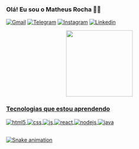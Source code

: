 ### Olá! Eu sou o Matheus Rocha  🙋‍♂️
 
[![Gmail](https://img.shields.io/badge/Gmail-D14836?style=for-the-badge&logo=gmail&logoColor=white)](matheusrocha6321@gmail.com)
[![Telegram](https://img.shields.io/badge/Telegram-2CA5E0?style=for-the-badge&logo=telegram&logoColor=white)](https://t.me/Matheus_Rocha)
[![Instagram](https://img.shields.io/badge/Instagram-E4405F?style=for-the-badge&logo=instagram&logoColor=white)](https://instagram.com/matheusrocha613)
[![Linkedin](https://img.shields.io/badge/LinkedIn-0077B5?style=for-the-badge&logo=linkedin&logoColor=white)](https://www.linkedin.com/in/matheus-procha/)

<div align="center">
  <a href="https://github.com/mathprocha">
  <img height="180em" src="https://github-readme-stats.vercel.app/api?username=mathprocha&show_icons=true&theme=dracula&include_all_commits=true&count_private=true"/>
</div>
 
### Tecnologias que estou aprendendo
  
<div style="display: inline_block">
  <img align="center" alt="html5" src="https://img.shields.io/badge/HTML5-E34F26?style=for-the-badge&logo=html5&logoColor=white" />
  <img align="center" alt="css" src="https://img.shields.io/badge/CSS3-1572B6?style=for-the-badge&logo=css3&logoColor=white" />
  <img align="center" alt="js" src="https://img.shields.io/badge/JavaScript-F7DF1E?style=for-the-badge&logo=javascript&logoColor=black" />
  <img align="center" alt="react" src="https://img.shields.io/badge/React-20232A?style=for-the-badge&logo=react&logoColor=61DAFB" />
  <img align="center" alt="nodejs" src="https://img.shields.io/badge/Node.js-43853D?style=for-the-badge&logo=node.js&logoColor=white" />
  <img align="center" alt="java" src="https://img.shields.io/badge/Java-ED8B00?style=for-the-badge&logo=java&logoColor=white" />
</div><br/>
  
   ![Snake animation](https://github.com/mathprocha/mathprocha/blob/output/github-contribution-grid-snake.svg)
